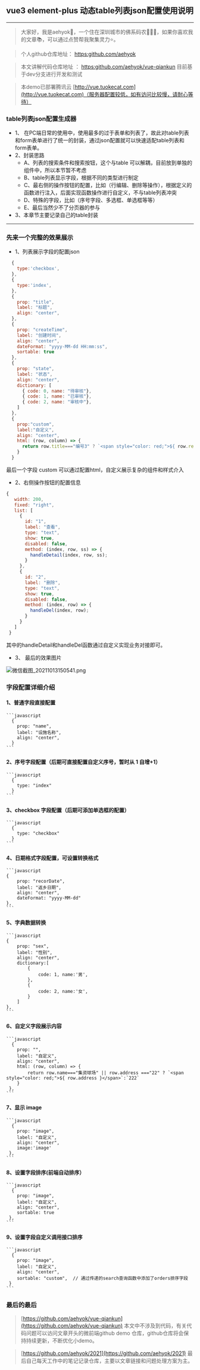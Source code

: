 ## vue3 element-plus 动态table列表json配置使用说明
---

> 大家好，我是aehyok🎋，一个住在深圳城市的佛系码农🧚🏻‍♀️，如果你喜欢我的文章📚，可以通过点赞帮我聚集灵力⭐️。

> 个人github仓库地址： [https:github.com/aehyok](https:github.com/aehyok)

> 本文讲解代码仓库地址 ：  [https:github.com/aehyok/vue-qiankun](https:github.com/aehyok/vue-qiankun) 目前基于dev分支进行开发和测试

> 本demo已部署腾讯云 [http://vue.tuokecat.com](http://vue.tuokecat.com)（服务器配置较低，如有访问比较慢，请耐心等待）



### table列表json配置生成器

  - 1、 在PC端日常的使用中，使用最多的过于表单和列表了，故此对table列表和form表单进行了统一的封装，通过json配置就可以快速适配table列表和form表单。
  - 2、封装思路
      - A、列表的搜索条件和搜索按钮，这个与table 可以解耦，目前放到单独的组件中，所以本节暂不考虑
      - B、table列表显示字段，根据不同的类型进行制定
      - C、最右侧的操作按钮的配置，比如（行编辑、删除等操作），根据定义的函数进行注入，后面实现函数操作进行自定义，不与table列表冲突
      - D、特殊的字段，比如（序号字段、多选框、单选框等等）  
      - E、最后当然少不了分页器的参与
  - 3、本章节主要记录自己的table封装
-------------------

### 先来一个完整的效果展示

  - 1、列表展示字段的配置json
  ```javascript
    {
      type:'checkbox',
    },
    {
      type:'index',
    },
    {
      prop: "title",
      label: "标题",
      align: "center",
    },
    {
      prop: "createTime",
      label: "创建时间",
      align: "center",
      dateFormat: "yyyy-MM-dd HH:mm:ss",
      sortable: true
    },
    {
      prop: "state",
      label: "状态",
      align: "center",
      dictionary: [
        { code: 0, name: "待审核"},
        { code: 1, name: "已审核"},
        { code: 2, name: "审核中"},
      ]
    },
    {
      prop:"custom",
      label:"自定义",
      align: "center",
      html: (row, column) => {
        return row.title==="编号3" ? `<span style="color: red;">${ row.remark }</span>`:`未定义`
      }
    }
  ```
  最后一个字段 custom 可以通过配置html，自定义展示复杂的组件和样式介入
  
- 2、右侧操作按钮的配置信息
 ```javascript
 {
    width: 200,
    fixed: "right",
    list: [
      {
        id: "1",
        label: "查看",
        type: "text",
        show: true,
        disabled: false,
        method: (index, row, ss) => {
          handleDetail(index, row, ss);
        }
      },
      {
        id: "2",
        label: "删除",
        type: "text",
        show: true,
        disabled: false,
        method: (index, row) => {
          handleDel(index, row);
        }
      }
    ]
  } 
```
其中的handleDetail和handleDel函数通过自定义实现业务对接即可。

- 3、 最后的效果图片


![微信截图_20211013150541.png](https://p3-juejin.byteimg.com/tos-cn-i-k3u1fbpfcp/6c50102b6400456994e3646448dc600a~tplv-k3u1fbpfcp-watermark.image?)

### 字段配置详细介绍

#### 1、普通字段直接配置

    ```javascript
      {
        prop: "name",
        label: "设施名称",
        align: "center",
      }
    ```

#### 2、序号字段配置（后期可直接配置自定义序号，暂时从 1 自增+1）

    ```javascript
      {
        type: "index"
      }
    ```

#### 3、checkbox 字段配置（后期可添加单选框的配置）

    ```javascript
      {
        type: "checkbox"
      }
    ```

#### 4、日期格式字段配置，可设置转换格式

    ```javascript
    {
        prop: "recorDate",
        label: "返乡日期",
        align: "center",
        dateFormat: "yyyy-MM-dd"
    },
    ```

#### 5、字典数据转换

    ```javascript
    {
        prop: "sex",
        label: "性别",
        align: "center",
        dictionary:[
            {
                code: 1, name:'男',
            },
            {
                code: 2, name:'女',
            }
        ]
    },
    ```

#### 6、自定义字段展示内容

    ```javascript
      {
        prop: "",
        label: "自定义",
        align: "center",
        html: (row, column) => {
            return row.name==="集资球场" || row.address ==="22" ? `<span style="color: red;">${ row.address }</span>`:`222`
        }
     },
    ```

#### 7、显示 image

    ```javascript
      {
        prop: "image",
        label: "自定义",
        align: "center",
        image:'image'
     },
    ```

#### 8、设置字段排序(前端自动排序）

    ```javascript
      {
        prop: "image",
        label: "自定义",
        align: "center",
        sortable: true
     },
    ```

#### 9、设置字段自定义调用接口排序

    ```javascript
      {
        prop: "image",
        label: "自定义",
        align: "center",
        sortable: "custom",  // 通过传递的search查询函数中添加了orders排序字段
     }
    ```

 ### 最后的最后
> [https://github.com/aehyok/vue-qiankun](https://github.com/aehyok/vue-qiankun) 
  本文中不涉及到代码，有关代码问题可以访问文章开头的微前端github demo 仓库，github仓库将会保持持续更新，不断优化小demo。

> [https://github.com/aehyok/2021](https://github.com/aehyok/2021) 
   最后自己每天工作中的笔记记录仓库，主要以文章链接和问题处理方案为主。

    
